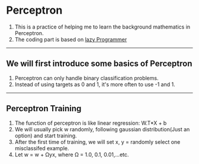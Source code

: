 # Perceptron
1. This is a practice of helping me to learn the background mathematics in Perceptron.
2. The coding part is based on [lazy Programmer](https://github.com/lazyprogrammer)
***
## We will first introduce some basics of Perceptron
1. Perceptron can only handle binary classification problems.
2. Instead of using targets as 0 and 1, it's more often to use -1 and 1.
***
## Perceptron Training
1. The function of perceptron is like linear regression: W.T*X + b
2. We will usually pick w randomly, following gaussian distribution(Just an option) and start training.
3. After the first time of training, we will set x, y = randomly select one misclassifed example.
4. Let w = w + Ωyx, where Ω = 1.0, 0.1, 0.01,...etc.
